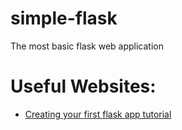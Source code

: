 # simple-flask
The most basic flask web application

# Useful Websites:
- [Creating your first flask app tutorial](https://www.youtube.com/watch?v=6M3LzGmIAso)
